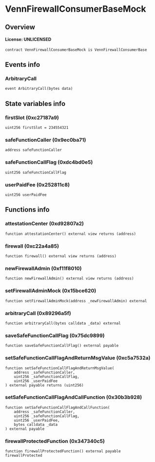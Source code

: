 # VennFirewallConsumerBaseMock

## Overview

#### License: UNLICENSED

```solidity
contract VennFirewallConsumerBaseMock is VennFirewallConsumerBase
```


## Events info

### ArbitraryCall

```solidity
event ArbitraryCall(bytes data)
```


## State variables info

### firstSlot (0xc27187a9)

```solidity
uint256 firstSlot = 234554321
```


### safeFunctionCaller (0x9ec0ba71)

```solidity
address safeFunctionCaller
```


### safeFunctionCallFlag (0xdc4bd0e5)

```solidity
uint256 safeFunctionCallFlag
```


### userPaidFee (0x252811c8)

```solidity
uint256 userPaidFee
```


## Functions info

### attestationCenter (0xd92807a2)

```solidity
function attestationCenter() external view returns (address)
```


### firewall (0xc22a4a85)

```solidity
function firewall() external view returns (address)
```


### newFirewallAdmin (0xf11f8010)

```solidity
function newFirewallAdmin() external view returns (address)
```


### setFirewallAdminMock (0x15bce620)

```solidity
function setFirewallAdminMock(address _newFirewallAdmin) external
```


### arbitraryCall (0x89296a5f)

```solidity
function arbitraryCall(bytes calldata _data) external
```


### saveSafeFunctionCallFlag (0x75dc9899)

```solidity
function saveSafeFunctionCallFlag() external payable
```


### setSafeFunctionCallFlagAndReturnMsgValue (0xc5a7532a)

```solidity
function setSafeFunctionCallFlagAndReturnMsgValue(
    address _safeFunctionCaller,
    uint256 _safeFunctionCallFlag,
    uint256 _userPaidFee
) external payable returns (uint256)
```


### setSafeFunctionCallFlagAndCallFunction (0x30b3b928)

```solidity
function setSafeFunctionCallFlagAndCallFunction(
    address _safeFunctionCaller,
    uint256 _safeFunctionCallFlag,
    uint256 _userPaidFee,
    bytes calldata _data
) external payable
```


### firewallProtectedFunction (0x347340c5)

```solidity
function firewallProtectedFunction() external payable firewallProtected
```

